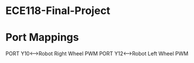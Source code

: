 # ECE118-Final-Project
# Port Mappings
PORT Y10<-->Robot Right Wheel PWM
PORT Y12<-->Robot Left Wheel PWM
